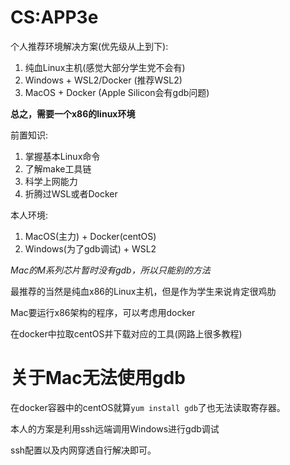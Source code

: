 # CS:APP3e

个人推荐环境解决方案(优先级从上到下):

1. 纯血Linux主机(感觉大部分学生党不会有)
2. Windows + WSL2/Docker (推荐WSL2)
3. MacOS + Docker (Apple Silicon会有gdb问题)

**总之，需要一个x86的linux环境**

前置知识:

1. 掌握基本Linux命令
2. 了解make工具链
3. 科学上网能力
4. 折腾过WSL或者Docker

本人环境:

1. MacOS(主力) + Docker(centOS)
2. Windows(为了gdb调试) + WSL2
   
*Mac的M系列芯片暂时没有gdb，所以只能别的方法*

最推荐的当然是纯血x86的Linux主机，但是作为学生来说肯定很鸡肋

Mac要运行x86架构的程序，可以考虑用docker

在docker中拉取centOS并下载对应的工具(网路上很多教程)

# 关于Mac无法使用gdb

在docker容器中的centOS就算`yum install gdb`了也无法读取寄存器。

本人的方案是利用ssh远端调用Windows进行gdb调试

ssh配置以及内网穿透自行解决即可。